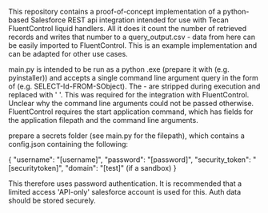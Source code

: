 This repository contains a proof-of-concept implementation of a python-based Salesforce REST api integration intended for use with Tecan FluentControl liquid handlers. All it does it count the number of retrieved records and writes that number to a query_output.csv - data from here can be easily imported to FluentControl. This is an example implementation and can be adapted for other use cases. 

main.py is intended to be run as a python .exe (prepare it with (e.g. pyinstaller)) and accepts a single command line argument query in the form of (e.g. SELECT-Id-FROM-SObject). The - are stripped during execution and replaced with ' '. This was required for the integration with FluentControl. Unclear why the command line arguments could not be passed otherwise. FluentControl requires the start application command, which has fields for the application filepath and the command line arguments. 

prepare a secrets folder (see main.py for the filepath), which contains a config.json containing the following:

{
    "username": "[username]",
    "password": "[password]",
    "security_token": "[securitytoken]",
    "domain": "[test]" (if a sandbox)
}

This therefore uses password authentication. It is recommended that a limited access 'API-only' salesforce account is used for this. Auth data should be stored securely.